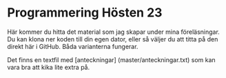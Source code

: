 # Programmering Hösten 23
Här kommer du hitta det material som jag skapar under mina föreläsningar. Du kan klona ner koden till din egen dator, eller så väljer du att titta på den direkt här i GitHub. Båda varianterna fungerar.

Det finns en textfil med [anteckningar] (master/anteckningar.txt) som kan vara bra att kika lite extra på.
